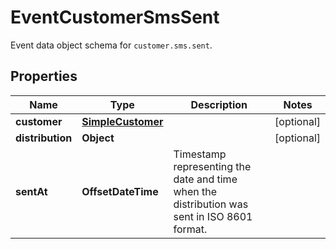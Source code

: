 

# EventCustomerSmsSent

Event data object schema for `customer.sms.sent`.

## Properties

| Name | Type | Description | Notes |
|------------ | ------------- | ------------- | -------------|
|**customer** | [**SimpleCustomer**](SimpleCustomer.md) |  |  [optional] |
|**distribution** | **Object** |  |  [optional] |
|**sentAt** | **OffsetDateTime** | Timestamp representing the date and time when the distribution was sent in ISO 8601 format. |  |



